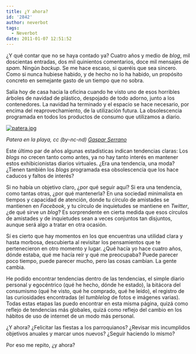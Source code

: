 ```yaml
---
title: ¿Y ahora?
id: '2842'
author: neverbot
tags:
  - Neverbot
date: 2011-01-07 12:51:52
---
```


¿Y qué contar que no se haya contado ya? Cuatro años y medio de _blog_, mil doscientas entradas, dos mil quinientos comentarios, doce mil mensajes de _spam_. Ningún _backup_. Se me hace escaso, si queréis que sea sincero. Como si nunca hubiese habido, y de hecho no lo ha habido, un propósito concreto en semejante gasto de un tiempo que no sobra.

Salía hoy de casa hacia la oficina cuando he visto uno de esos horribles árboles de navidad de plástico, despojado de todo adorno, junto a los contenedores. La navidad ha terminado y el espacio se hace necesario, por encima del reaprovechamiento, de la utilización futura. La obsolescencia programada en todos los productos de consumo que utilizamos a diario.

[![patera.jpg](./patera.jpg)](http://www.flickr.com/photos/gaspars/540617487/)

_Patera en la playa, cc (by-nc-nd)_ [_Gaspar Serrano_](http://www.flickr.com/photos/gaspars/540617487/)

Este último par de años algunas estadísticas indican tendencias claras: Los _blogs_ no crecen tanto como antes, ya no hay tanto interés en mantener estos exhibicionistas diarios virtuales. ¿Era una tendencia, una moda? ¿Tienen también los _blogs_ programada esa obsolescencia que los hace caducos y faltos de interés?

Si no había un objetivo claro, ¿por qué seguir aquí? Si era una tendencia, como tantas otras, ¿por qué mantenerla? En una sociedad minimalista en tiempos y capacidad de atención, donde tu círculo de amistades se mantienen en _Facebook_, y tu círculo de inquietudes se mantiene en _Twitter_, ¿de qué sirve un _blog_? Es sorprendente en cierta medida que esos círculos de amistades y de inquietudes sean a veces conjuntos tan disjuntos, aunque será algo a tratar en otra ocasión.

Sí es cierto que hay momentos en los que encuentras una utilidad clara y hasta morbosa, descubierta al revisitar los pensamientos que te pertenecieron en otro momento y lugar. ¿Qué hacía yo hace cuatro años, dónde estaba, qué me hacía reír y qué me preocupaba? Puede parecer poco tiempo, puede parecer mucho, pero las cosas cambian. La gente cambia.

He podido encontrar tendencias dentro de las tendencias, el simple diario personal y egocéntrico (qué he hecho, dónde he estado), la bitácora del consumismo (qué he visto, qué he comprado, qué he leído), el registro de las curiosidades encontradas (el _tumblelog_ de fotos e imágenes varias). Todas estas etapas las puedo encontrar en esta misma página, quizá como reflejo de tendencias más globales, quizá como reflejo del cambio en los hábitos de uso de internet de un modo más personal.

¿Y ahora? ¿Felicitar las fiestas a los parroquianos? ¿Revisar mis incumplidos objetivos anuales y marcar unos nuevos? ¿Seguir haciendo lo mismo?

Por eso me repito, ¿y ahora?